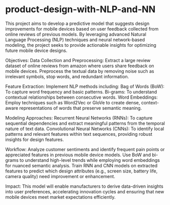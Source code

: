 # product-design-with-NLP-and-NN
This project aims to develop a predictive model that suggests design improvements for mobile devices based on user feedback collected from online reviews of previous models. By leveraging advanced Natural Language Processing (NLP) techniques and neural network-based modeling, the project seeks to provide actionable insights for optimizing future mobile device designs.

Objectives:
Data Collection and Preprocessing: Extract a large review dataset of online reviews from amazon where users share feedback on mobile devices. Preprocess the textual data by removing noise such as irrelevant symbols, stop words, and redundant information.

Feature Extraction: Implement NLP methods including:
Bag of Words (BoW): To capture word frequency and basic patterns.
Bi-grams: To understand contextual relationships between consecutive words.
Word Embeddings: Employ techniques such as Word2Vec or GloVe to create dense, context-aware representations of words that preserve semantic meaning.

Modeling Approaches:
Recurrent Neural Networks (RNNs): To capture sequential dependencies and extract meaningful patterns from the temporal nature of text data.
Convolutional Neural Networks (CNNs): To identify local patterns and relevant features within text sequences, providing robust insights for design features.

Workflow:
Analyze customer sentiments and identify frequent pain points or appreciated features in previous mobile device models.
Use BoW and bi-grams to understand high-level trends while employing word embeddings for nuanced semantic analysis.
Train RNN and CNN models on extracted features to predict which design attributes (e.g., screen size, battery life, camera quality) need improvement or enhancement.

Impact:
This model will enable manufacturers to derive data-driven insights into user preferences, accelerating innovation cycles and ensuring that new mobile devices meet market expectations efficiently.

